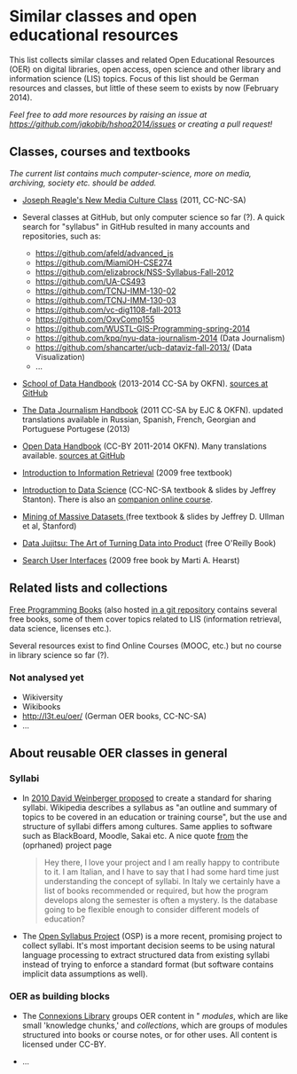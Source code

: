 # Similar classes and open educational resources

This list collects similar classes and related Open Educational Resources (OER)
on digital libraries, open access, open science and other library and
information science (LIS) topics. Focus of this list should be German resources
and classes, but little of these seem to exists by now (February 2014).

*Feel free to add more resources by raising an issue at
<https://github.com/jakobib/hshoa2014/issues> or creating a pull request!*

## Classes, courses and textbooks

*The current list contains much computer-science, more on media, archiving, society
etc. should be added.*

* [Joseph Reagle's New Media Culture Class](https://github.com/reagle/New-Media-Culture)
  (2011, CC-NC-SA)

* Several classes at GitHub, but only computer science so far (?). A quick
  search for "syllabus" in GitHub resulted in many accounts and repositories,
  such as:
  * <https://github.com/afeld/advanced_js>
  * <https://github.com/MiamiOH-CSE274>
  * <https://github.com/elizabrock/NSS-Syllabus-Fall-2012>
  * <https://github.com/UA-CS493>
  * <https://github.com/TCNJ-IMM-130-02>
  * <https://github.com/TCNJ-IMM-130-03>
  * <https://github.com/vc-dig1108-fall-2013>
  * <https://github.com/OxyComp155>
  * <https://github.com/WUSTL-GIS-Programming-spring-2014>
  * <https://github.com/kpq/nyu-data-journalism-2014> (Data Journalism)
  * <https://github.com/shancarter/ucb-dataviz-fall-2013/> (Data Visualization)
  * ...

* [School of Data Handbook](http://schoolofdata.org/handbook/)
  (2013-2014 CC-SA by OKFN). 
  [sources at GitHub](https://github.com/okfn/datawrangling)

* [The Data Journalism Handbook](http://datajournalismhandbook.org/)
  (2011 CC-SA by EJC & OKFN).
  updated translations available in Russian, Spanish, French, Georgian and
  Portuguese Portugese (2013)

* [Open Data Handbook](http://opendatahandbook.org/)
  (CC-BY 2011-2014 OKFN). Many translations available.
  [sources at GitHub](https://github.com/okfn/opendatahandbook)

* [Introduction to Information Retrieval](http://informationretrieval.org/)
  (2009 free textbook)

* [Introduction to Data Science](http://jsresearch.net/)
  (CC-NC-SA textbook & slides by Jeffrey Stanton).
  There is also an [companion online course](http://jsresearch.net/data-science-mooc.html).

* [Mining of Massive Datasets ](http://infolab.stanford.edu/~ullman/mmds.html)
  (free textbook & slides by Jeffrey D. Ullman et al, Stanford)

* [Data Jujitsu: The Art of Turning Data into Product](http://www.oreilly.com/data/free/data-jujitsu.csp)
  (free O'Reilly Book)

* [Search User Interfaces](http://searchuserinterfaces.com/book/)
  (2009 free book by Marti A. Hearst)

## Related lists and collections

[Free Programming Books](http://resrc.io/list/10/list-of-free-programming-books/)
(also hosted [in a git repository](https://github.com/vhf/free-programming-books)
contains several free books, some of them cover topics related to LIS
(information retrieval, data science, licenses etc.).

Several resources exist to find Online Courses (MOOC, etc.) but no course in
library science so far (?).

### Not analysed yet

* Wikiversity
* Wikibooks
* <http://l3t.eu/oer/> (German OER books, CC-NC-SA)
* ...

## About reusable OER classes in general

### Syllabi

* In [2010 David Weinberger proposed](https://davidweinberger.sys-con.com/node/1503012)
  to create a standard for sharing syllabi. Wikipedia describes a syllabus as
  "an outline and summary of topics to be covered in an education or training
  course", but the use and structure of syllabi differs among cultures. Same
  applies to software such as BlackBoard, Moodle, Sakai etc. A nice quote 
  [from](http://cyber.law.harvard.edu/syllixml/?title=Questions&diff=prev&oldid=30)
  the (oprhaned) project page

  > Hey there, I love your project and I am really happy to contribute to it. I am
  > Italian, and I have to say that I had some hard time just understanding the
  > concept of syllabi. In Italy we certainly have a list of books recommended or
  > required, but how the program develops along the semester is often a mystery.
  > Is the database going to be flexible enough to consider different models of
  > education? 

* The [Open Syllabus Project](http://opensyllabusproject.org/) (OSP) is a more
  recent, promising project to collect syllabi. It's most important decision
  seems to be using natural language processing to extract structured data from
  existing syllabi instead of trying to enforce a standard format (but software
  contains implicit data assumptions as well).

### OER as building blocks

* The [Connexions Library](http://cnx.org/) groups OER content in " *modules*,
  which are like small 'knowledge chunks,' and *collections*, which are groups
  of modules structured into books or course notes, or for other uses. All
  content is licensed under CC-BY.

* ...

